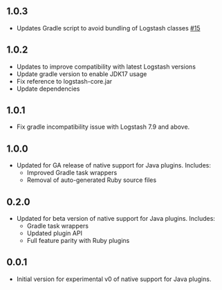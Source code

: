 ## 1.0.3
- Updates Gradle script to avoid bundling of Logstash classes [#15](https://github.com/logstash-plugins/logstash-input-java_input_example/pull/15)

## 1.0.2
- Updates to improve compatibility with latest Logstash versions
 - Update gradle version to enable JDK17 usage
 - Fix reference to logstash-core.jar
 - Update dependencies

## 1.0.1
- Fix gradle incompatibility issue with Logstash 7.9 and above.

## 1.0.0
- Updated for GA release of native support for Java plugins. Includes:
  - Improved Gradle task wrappers
  - Removal of auto-generated Ruby source files 

## 0.2.0
- Updated for beta version of native support for Java plugins. Includes:
  - Gradle task wrappers
  - Updated plugin API
  - Full feature parity with Ruby plugins

## 0.0.1
- Initial version for experimental v0 of native support for Java plugins.
